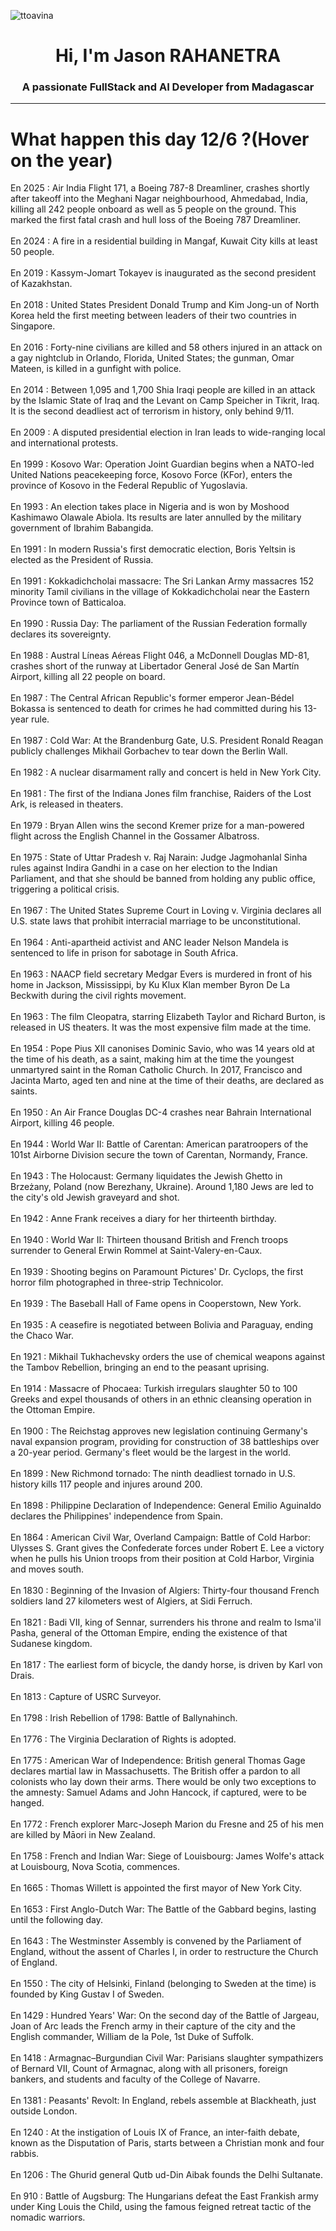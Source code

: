 
<p align="left"> <img src="https://komarev.com/ghpvc/?username=ttoavina&label=Profile%20views&color=0e75b6&style=flat" alt="ttoavina" /> </p>
<h1 align="center">Hi, I'm Jason RAHANETRA</h1>
<h3 align="center">A passionate FullStack and AI Developer from Madagascar</h3>
    
<hr/>
<h1> What happen this day 12/6 ?(Hover on the year)</h1>

En 2025 : Air India Flight 171, a Boeing 787-8 Dreamliner, crashes shortly after takeoff into the Meghani Nagar neighbourhood, Ahmedabad, India, killing all 242 people onboard as well as 5 people on the ground. This marked the first fatal crash and hull loss of the Boeing 787 Dreamliner.
<br/><br/>
En 2024 : A fire in a residential building in Mangaf, Kuwait City kills at least 50 people.
<br/><br/>
En 2019 : Kassym-Jomart Tokayev is inaugurated as the second president of Kazakhstan.
<br/><br/>
En 2018 : United States President Donald Trump and Kim Jong-un of North Korea held the first meeting between leaders of their two countries in Singapore.
<br/><br/>
En 2016 : Forty-nine civilians are killed and 58 others injured in an attack on a gay nightclub in Orlando, Florida, United States; the gunman, Omar Mateen, is killed in a gunfight with police.
<br/><br/>
En 2014 : Between 1,095 and 1,700 Shia Iraqi people are killed in an attack by the Islamic State of Iraq and the Levant on Camp Speicher in Tikrit, Iraq. It is the second deadliest act of terrorism in history, only behind 9/11.
<br/><br/>
En 2009 : A disputed presidential election in Iran leads to wide-ranging local and international protests.
<br/><br/>
En 1999 : Kosovo War: Operation Joint Guardian begins when a NATO-led United Nations peacekeeping force, Kosovo Force (KFor), enters the province of Kosovo in the Federal Republic of Yugoslavia.
<br/><br/>
En 1993 : An election takes place in Nigeria and is won by Moshood Kashimawo Olawale Abiola. Its results are later annulled by the military government of Ibrahim Babangida.
<br/><br/>
En 1991 : In modern Russia's first democratic election, Boris Yeltsin is elected as the President of Russia.
<br/><br/>
En 1991 : Kokkadichcholai massacre: The Sri Lankan Army massacres 152 minority Tamil civilians in the village of Kokkadichcholai near the Eastern Province town of Batticaloa.
<br/><br/>
En 1990 : Russia Day: The parliament of the Russian Federation formally declares its sovereignty.
<br/><br/>
En 1988 : Austral Líneas Aéreas Flight 046, a McDonnell Douglas MD-81, crashes short of the runway at Libertador General José de San Martín Airport, killing all 22 people on board.
<br/><br/>
En 1987 : The Central African Republic's former emperor Jean-Bédel Bokassa is sentenced to death for crimes he had committed during his 13-year rule.
<br/><br/>
En 1987 : Cold War: At the Brandenburg Gate, U.S. President Ronald Reagan publicly challenges Mikhail Gorbachev to tear down the Berlin Wall.
<br/><br/>
En 1982 : A nuclear disarmament rally and concert is held in New York City.
<br/><br/>
En 1981 : The first of the Indiana Jones film franchise, Raiders of the Lost Ark, is released in theaters.
<br/><br/>
En 1979 : Bryan Allen wins the second Kremer prize for a man-powered flight across the English Channel in the Gossamer Albatross.
<br/><br/>
En 1975 : State of Uttar Pradesh v. Raj Narain: Judge Jagmohanlal Sinha rules against Indira Gandhi in a case on her election to the Indian Parliament, and that she should be banned from holding any public office, triggering a political crisis.
<br/><br/>
En 1967 : The United States Supreme Court in Loving v. Virginia declares all U.S. state laws that prohibit interracial marriage to be unconstitutional.
<br/><br/>
En 1964 : Anti-apartheid activist and ANC leader Nelson Mandela is sentenced to life in prison for sabotage in South Africa.
<br/><br/>
En 1963 : NAACP field secretary Medgar Evers is murdered in front of his home in Jackson, Mississippi, by Ku Klux Klan member Byron De La Beckwith during the civil rights movement.
<br/><br/>
En 1963 : The film Cleopatra, starring Elizabeth Taylor and Richard Burton, is released in US theaters. It was the most expensive film made at the time.
<br/><br/>
En 1954 : Pope Pius XII canonises Dominic Savio, who was 14 years old at the time of his death, as a saint, making him at the time the youngest unmartyred saint in the Roman Catholic Church. In 2017, Francisco and Jacinta Marto, aged ten and nine at the time of their deaths, are declared as saints.
<br/><br/>
En 1950 : An Air France Douglas DC-4 crashes near Bahrain International Airport, killing 46 people.
<br/><br/>
En 1944 : World War II: Battle of Carentan: American paratroopers of the 101st Airborne Division secure the town of Carentan, Normandy, France.
<br/><br/>
En 1943 : The Holocaust: Germany liquidates the Jewish Ghetto in Brzeżany, Poland (now Berezhany, Ukraine). Around 1,180 Jews are led to the city's old Jewish graveyard and shot.
<br/><br/>
En 1942 : Anne Frank receives a diary for her thirteenth birthday.
<br/><br/>
En 1940 : World War II: Thirteen thousand British and French troops surrender to General Erwin Rommel at Saint-Valery-en-Caux.
<br/><br/>
En 1939 : Shooting begins on Paramount Pictures' Dr. Cyclops, the first horror film photographed in three-strip Technicolor.
<br/><br/>
En 1939 : The Baseball Hall of Fame opens in Cooperstown, New York.
<br/><br/>
En 1935 : A ceasefire is negotiated between Bolivia and Paraguay, ending the Chaco War.
<br/><br/>
En 1921 : Mikhail Tukhachevsky orders the use of chemical weapons against the Tambov Rebellion, bringing an end to the peasant uprising.
<br/><br/>
En 1914 : Massacre of Phocaea: Turkish irregulars slaughter 50 to 100 Greeks and expel thousands of others in an ethnic cleansing operation in the Ottoman Empire.
<br/><br/>
En 1900 : The Reichstag approves new legislation continuing Germany's naval expansion program, providing for construction of 38 battleships over a 20-year period. Germany's fleet would be the largest in the world.
<br/><br/>
En 1899 : New Richmond tornado: The ninth deadliest tornado in U.S. history kills 117 people and injures around 200.
<br/><br/>
En 1898 : Philippine Declaration of Independence: General Emilio Aguinaldo declares the Philippines' independence from Spain.
<br/><br/>
En 1864 : American Civil War, Overland Campaign: Battle of Cold Harbor: Ulysses S. Grant gives the Confederate forces under Robert E. Lee a victory when he pulls his Union troops from their position at Cold Harbor, Virginia and moves south.
<br/><br/>
En 1830 : Beginning of the Invasion of Algiers: Thirty-four thousand French soldiers land 27 kilometers west of Algiers, at Sidi Ferruch.
<br/><br/>
En 1821 : Badi VII, king of Sennar, surrenders his throne and realm to Isma'il Pasha, general of the Ottoman Empire, ending the existence of that Sudanese kingdom.
<br/><br/>
En 1817 : The earliest form of bicycle, the dandy horse, is driven by Karl von Drais.
<br/><br/>
En 1813 : Capture of USRC Surveyor.
<br/><br/>
En 1798 : Irish Rebellion of 1798: Battle of Ballynahinch.
<br/><br/>
En 1776 : The Virginia Declaration of Rights is adopted.
<br/><br/>
En 1775 : American War of Independence: British general Thomas Gage declares martial law in Massachusetts. The British offer a pardon to all colonists who lay down their arms. There would be only two exceptions to the amnesty: Samuel Adams and John Hancock, if captured, were to be hanged.
<br/><br/>
En 1772 : French explorer Marc-Joseph Marion du Fresne and 25 of his men are killed by Māori in New Zealand.
<br/><br/>
En 1758 : French and Indian War: Siege of Louisbourg: James Wolfe's attack at Louisbourg, Nova Scotia, commences.
<br/><br/>
En 1665 : Thomas Willett is appointed the first mayor of New York City.
<br/><br/>
En 1653 : First Anglo-Dutch War: The Battle of the Gabbard begins, lasting until the following day.
<br/><br/>
En 1643 : The Westminster Assembly is convened by the Parliament of England, without the assent of Charles I, in order to restructure the Church of England.
<br/><br/>
En 1550 : The city of Helsinki, Finland (belonging to Sweden at the time) is founded by King Gustav I of Sweden.
<br/><br/>
En 1429 : Hundred Years' War: On the second day of the Battle of Jargeau, Joan of Arc leads the French army in their capture of the city and the English commander, William de la Pole, 1st Duke of Suffolk.
<br/><br/>
En 1418 : Armagnac–Burgundian Civil War: Parisians slaughter sympathizers of Bernard VII, Count of Armagnac, along with all prisoners, foreign bankers, and students and faculty of the College of Navarre.
<br/><br/>
En 1381 : Peasants' Revolt: In England, rebels assemble at Blackheath, just outside London.
<br/><br/>
En 1240 : At the instigation of Louis IX of France, an inter-faith debate, known as the Disputation of Paris, starts between a Christian monk and four rabbis.
<br/><br/>
En 1206 : The Ghurid general Qutb ud-Din Aibak founds the Delhi Sultanate.
<br/><br/>
En 910 : Battle of Augsburg: The Hungarians defeat the East Frankish army under King Louis the Child, using the famous feigned retreat tactic of the nomadic warriors.
<br/><br/>
